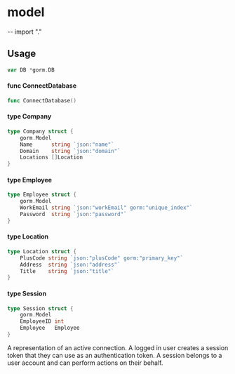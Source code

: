 # model
--
    import "."


## Usage

```go
var DB *gorm.DB
```

#### func  ConnectDatabase

```go
func ConnectDatabase()
```

#### type Company

```go
type Company struct {
	gorm.Model
	Name      string `json:"name"`
	Domain    string `json:"domain"`
	Locations []Location
}
```


#### type Employee

```go
type Employee struct {
	gorm.Model
	WorkEmail string `json:"workEmail" gorm:"unique_index"`
	Password  string `json:"password"`
}
```


#### type Location

```go
type Location struct {
	PlusCode string `json:"plusCode" gorm:"primary_key"`
	Address  string `json:"address"`
	Title    string `json:"title"`
}
```


#### type Session

```go
type Session struct {
	gorm.Model
	EmployeeID int
	Employee   Employee
}
```

A representation of an active connection. A logged in user creates a session
token that they can use as an authentication token. A session belongs to a user
account and can perform actions on their behalf.

